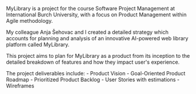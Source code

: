 MyLibrary is a project for the course Software Project Management at International Burch University, with a focus on Product Management within Agile methodology. 

My colleague Anja Šehovac and I created a detailed strategy which accounts for planning and analysis of an innovative AI-powered web library platform called MyLibrary.

This project aims to plan for MyLibrary as a product from its inception to the detailed breakdown of features and how they impact user's experience.

The project deliverables include: 
      - Product Vision 
      - Goal-Oriented Product Roadmap 
      - Prioritized Product Backlog 
      - User Stories with estimations
      - Wireframes
